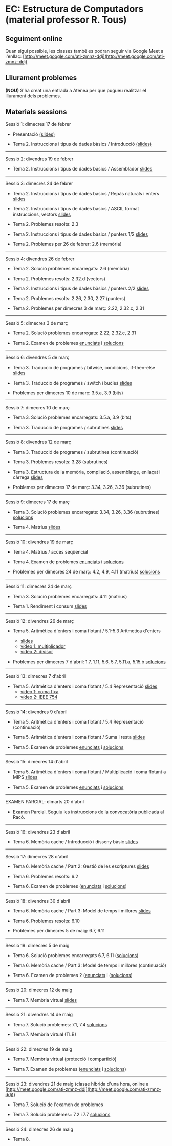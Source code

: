# EC: Estructura de Computadors (material professor R. Tous)

## Seguiment online

Quan sigui possible, les classes també es podran seguir via Google Meet a l'enllaç: [http://meet.google.com/ati-zmnz-ddj](http://meet.google.com/ati-zmnz-ddj)

## Lliurament problemes

**(NOU)** S'ha creat una entrada a Atenea per que pugueu realitzar el lliurament dels problemes.

## Materials sessions

<!--
* Aquesta classe es realitzarà per videoconferència dins l'horari previst (de 12h a 14h) i mitjançant [Google Meet](???????).-->

Sessió 1: dimecres 17 de febrer

* Presentació [(slides)](./slides/sessio1_1_presentacio.pdf)

* Tema 2. Instruccions i tipus de dades bàsics / Introducció [(slides)](./slides/sessio1_2_tema2_intro.pdf)

<hr>

Sessió 2: divendres 19 de febrer

* Tema 2. Instruccions i tipus de dades bàsics / Assemblador [slides](./slides/sessio2_1_tema2_assemblador.pdf)

<hr>

Sessió 3: dimecres 24 de febrer

* Tema 2. Instruccions i tipus de dades bàsics / Repàs naturals i enters [slides](./slides/sessio3_1_tema2_enters.pdf)

* Tema 2. Instruccions i tipus de dades bàsics / ASCII, format instruccions, vectors [slides](./slides/sessio3_2_tema2_ascii_instr_vectors.pdf)

* Tema 2. Problemes resolts: 2.3

* Tema 2. Instruccions i tipus de dades bàsics / punters 1/2 [slides](./slides/sessio4_1_tema2_punters.pdf)

* Tema 2. Problemes per 26 de febrer: 2.6 (memòria)

<hr>

Sessió 4: divendres 26 de febrer

* Tema 2. Solució problemes encarregats: 2.6 (memòria)

* Tema 2. Problemes resolts: 2.32.d (vectors)

* Tema 2. Instruccions i tipus de dades bàsics / punters 2/2 [slides](./slides/sessio4_1_tema2_punters.pdf)

* Tema 2. Problemes resolts: 2.26, 2.30, 2.27 (punters)

* Tema 2. Problemes per dimecres 3 de març: 2.22, 2.32.c, 2.31 


<hr>

Sessió 5: dimecres 3 de març

* Tema 2. Solució problemes encarregats: 2.22, 2.32.c, 2.31

* Tema 2. Examen de problemes [enunciats](./problemes/expr2_extended.pdf) i [solucions](./problemes/expr2s_extended.pdf)


<hr>

Sessió 6: divendres 5 de març

* Tema 3. Traducció de programes / bitwise, condicions, if-then-else [slides](./slides/sessio6_1_tema3_condicionals.pdf)

* Tema 3. Traducció de programes / switch i bucles [slides](./slides/sessio7_1_tema3_switch_i_bucles.pdf)

* Problemes per dimecres 10 de març: 3.5.a, 3.9 (bits)

<hr>

Sessió 7: dimecres 10 de març

* Tema 3. Solució problemes encarregats: 3.5.a, 3.9 (bits)

* Tema 3. Traducció de programes / subrutines [slides](./slides/sessio7_2_tema3_subrutines.pdf)

<hr>

Sessió 8: divendres 12 de març

* Tema 3. Traducció de programes / subrutines (continuació)

* Tema 3. Problemes resolts: 3.28 (subrutines)

* Tema 3. Estructura de la memòria, compilació, assemblatge, enllaçat i càrrega [slides](./slides/sessio9_1_tema3_mem_i_compilacio.pdf)

* Problemes per dimecres 17 de març: 3.34, 3.26, 3.36 (subrutines)

<!--

* Tema 3. Examen de problemes [enunciats](./problemes/expr3.pdf) 

-->

<hr>

Sessió 9: dimecres 17 de març

* Tema 3. Solució problemes encarregats: 3.34, 3.26, 3.36 (subrutines) [solucions](./problemes/tema3_3_34_3_26_3_36.pdf)

* Tema 4. Matrius [slides](./slides/sessio9_2_tema4_matrius1.pdf)

<hr>

Sessió 10: divendres 19 de març

* Tema 4. Matrius / accés seqüencial 

* Tema 4. Examen de problemes [enunciats](./problemes/expr3i4.pdf) i [solucions](./problemes/expr3i4s.pdf)

* Problemes per dimecres 24 de març: 4.2, 4.9, 4.11 (matrius) [solucions](./problemes/tema4_2_4_9_4_11.pdf)

<!--

* Tema 4. Problemes resolts: 4.4, 4.5, 4.8 [solucions](./problemes/tema4_problemes_pissarra.pdf) -->

<hr>

Sessió 11: dimecres 24 de març

* Tema 3. Solució problemes encarregats: 4.11 (matrius)

* Tema 1. Rendiment i consum [slides](./slides/sessio11_1_tema1_rendiment.pdf)



<hr>

Sessió 12: divendres 26 de març

<!-- * Tema 1. Solució problemes encarregats [solucions](./problemes/tema1_4_2_4_9_1_7_1_11.pdf)-->

* Tema 5. Aritmètica d'enters i coma flotant / 5.1-5.3 Aritmètica d'enters
    * [slides](./slides/sessio12_1_tema5_1_aritmeticaentera_1.pdf)
    * [vídeo 1: multiplicador](https://www.youtube.com/watch?v=d-LYzUcRK1w&t=365s)
    * [vídeo 2: divisor](https://www.youtube.com/watch?v=oWHNRd7dGP4&t=1209s)

* Problemes per dimecres 7 d'abril: 1.7, 1.11, 5.6, 5.7, 5.11.a, 5.15.b [solucions](./problemes/tema1_7_1_11_5_6_5_7_5_11_a_5_15_b.pdf)

<!--* Problemes per dimecres 14 d'abril: 5.6, 5.7, 5.11.a, 5.15.b-->


<hr>

Sessió 13: dimecres 7 d'abril

* Tema 5. Aritmètica d'enters i coma flotant / 5.4 Representació [slides](./slides/sessio16_1_tema5_2_floats_1.pdf)
    * [vídeo 1: coma fixa](https://www.youtube.com/watch?v=zsGChigW4Fs) 
    * [vídeo 2: IEEE 754](https://www.youtube.com/watch?v=QrfAShP95I4)



<hr>

Sessió 14: divendres 9 d'abril

* Tema 5. Aritmètica d'enters i coma flotant / 5.4 Representació (continuació)

* Tema 5. Aritmètica d'enters i coma flotant / Suma i resta [slides](./slides/sessio17_1_tema5_2_floats_2.pdf)

* Tema 5. Examen de problemes [enunciats](./problemes/expr5_3.pdf) i [solucions](./problemes/expr5_3s.pdf)


<hr>

Sessió 15: dimecres 14 d'abril

* Tema 5. Aritmètica d'enters i coma flotant / Multiplicació i coma flotant a MIPS [slides](./slides/sessio17_2_tema5_3_floats_3.pdf)

* Tema 5. Examen de problemes [enunciats](./problemes/expr5_4.pdf) i [solucions](./problemes/expr5_4s.pdf)


<!--

* Problemes per dilluns 20 d'abril: 5.21.b, 5.21.d, 5.23.c, 5.27

<hr>

Sessió 16: divenres 16 d'abril

* Tema 5.  [Solucions problemes encarregats 5.21.b, 5.21.d, 5.23.c, 5.27](./problemes/tema5_5_21b_5_21d_5_23c_5_27.pdf)

* Tema 5. Aritmètica d'enters i coma flotant / Multiplicació i coma flotant a MIPS [slides](./slides/sessio17_2_tema5_3_floats_3.pdf)

-->

<hr>

EXAMEN PARCIAL: dimarts 20 d'abril

* Examen Parcial. Seguiu les instruccions de la convocatòria publicada al Racó.



<hr>

Sessió 16: divendres 23 d'abril

* Tema 6. Memòria cache / Introducció i disseny bàsic [slides](./slides/sessio19_1_tema6_1.pdf)

<hr>

Sessió 17: dimecres 28 d'abril

* Tema 6. Memòria cache / Part 2: Gestió de les escriptures [slides](./slides/sessio22_1_tema6_2.pdf)

* Tema 6. Problemes resolts: 6.2

* Tema 6. Examen de problemes ([enunciats](./problemes/expr6.pdf) i [solucions](./problemes/expr6s.pdf)) 

<hr>

Sessió 18: divendres 30 d'abril

 * Tema 6. Memòria cache / Part 3: Model de temps i millores [slides](./slides/sessio23_1_tema6_3.pdf)

* Tema 6. Problemes resolts: 6.10

* Problemes per dimecres 5 de maig: 6.7, 6.11

 <hr>

Sessió 19: dimecres 5 de maig

* Tema 6. Solució problemes encarregats 6.7, 6.11 ([solucions](./problemes/tema6_6_7_6_11.pdf))

* Tema 6. Memòria cache / Part 3: Model de temps i millores (continuació)

* Tema 6. Examen de problemes 2 ([enunciats](./problemes/expr6_2.pdf) i ([solucions](./problemes/expr6_2s.pdf)) 

 <hr>

Sessió 20: dimecres 12 de maig

* Tema 7. Memòria virtual [slides](./slides/sessio26_1_tema7_1.pdf)

 <hr>

Sessió 21: divendres 14 de maig

* Tema 7. Solució problemes: 7.1, 7.4 [solucions](./problemes/tema7_7_4.pdf)

* Tema 7. Memòria virtual (TLB)

 <hr>

Sessió 22: dimecres 19 de maig

* Tema 7. Memòria virtual (protecció i compartició)

* Tema 7. Examen de problemes ([enunciats](./problemes/expr7.pdf) i [solucions](./problemes/expr7s.pdf)) 

<!--


* Tema 7. Examen de problemes ([enunciats](./problemes/expr7.pdf) i [solucions](./problemes/expr7s.pdf)) 
* Tema 7. Problemes resolts: 7.6 [solucions](./problemes/tema7_7_6.pdf)

-->

<hr>

Sessió 23: divendres 21 de maig (classe híbrida d'una hora, online a [http://meet.google.com/ati-zmnz-ddj](http://meet.google.com/ati-zmnz-ddj))

* Tema 7. Solució de l'examen de problemes 

* Tema 7. Solució problemes:: 7.2 i 7.7 [solucions](./problemes/tema7_7_2_7_7.pdf)


<hr>

Sessió 24: dimecres 26 de maig

* Tema 8.

<!--

<hr>

Sessió 27: divendres 28 de maig

* Tema 8.

-->





